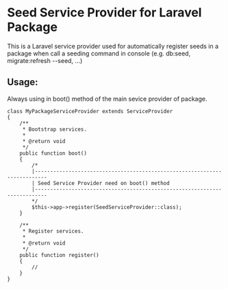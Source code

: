 # Seed Service Provider for Laravel Package

This is a Laravel service provider used for automatically register seeds in a package when call a seeding command in console (e.g. db:seed, migrate:refresh --seed, ...)

## Usage:

Always using in boot() method of the main sevice provider of package.


    class MyPackageServiceProvider extends ServiceProvider
    {
        /**
         * Bootstrap services.
         *
         * @return void
         */
        public function boot()
        {
            /*
            |--------------------------------------------------------------------------
            | Seed Service Provider need on boot() method
            |--------------------------------------------------------------------------
            */
            $this->app->register(SeedServiceProvider::class);
        }

        /**
         * Register services.
         *
         * @return void
         */
        public function register()
        {
            //
        }
    }
